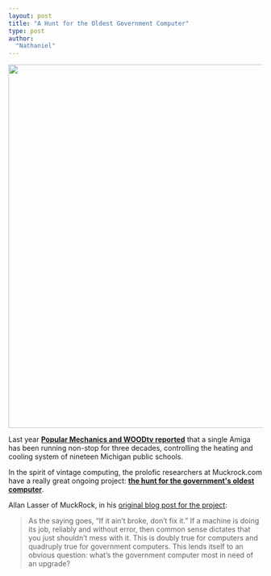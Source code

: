 ```yaml
---
layout: post
title: "A Hunt for the Oldest Government Computer"
type: post
author:
  "Nathaniel"
---
```

<img src="{{ site.baseurl }}/assets/labold.jpg" width="720px"/>

Last year <strong><a href="http://www.popularmechanics.com/technology/infrastructure/a16010/30-year-old-computer-runs-school-heat/">Popular Mechanics and WOODtv reported</a></strong> that a single Amiga has been running non-stop for three decades, controlling the heating and cooling system of nineteen Michigan public schools. 

In the spirit of vintage computing, the prolofic researchers at Muckrock.com have a really great ongoing project: <strong><a href="https://www.muckrock.com/news/archives/2016/mar/23/hunt-governments-oldest-computer-continues/">the hunt for the government's oldest computer</a></strong>.

Allan Lasser of MuckRock, in his <a href="https://www.muckrock.com/news/archives/2016/feb/24/hunt-governments-oldest-computer/">original blog post for the project</a>:

<blockquote>
As the saying goes, “If it ain’t broke, don’t fix it.” If a machine is doing its job, reliably and without error, then common sense dictates that you just shouldn’t mess with it. This is doubly true for computers and quadruply true for government computers. This lends itself to an obvious question: what’s the government computer most in need of an upgrade?
</blockquote>

